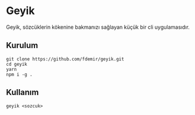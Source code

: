 # Geyik

Geyik, sözcüklerin kökenine bakmanızı sağlayan küçük bir cli uygulamasıdır.

## Kurulum
```
git clone https://github.com/fdemir/geyik.git
cd geyik
yarn
npm i -g .
```

## Kullanım
```
geyik <sozcuk>
```